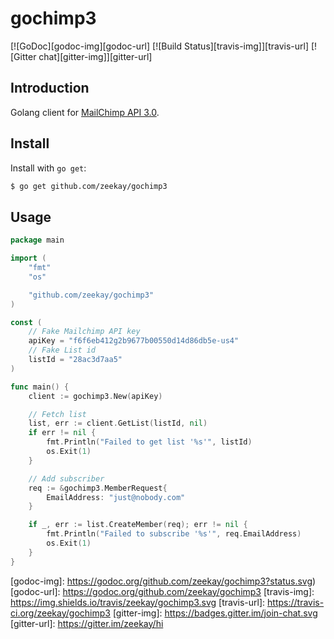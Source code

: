 # gochimp3
[![GoDoc][godoc-img][godoc-url] [![Build Status][travis-img]][travis-url] [![Gitter chat][gitter-img]][gitter-url]

## Introduction
Golang client for [MailChimp API 3.0](http://developer.mailchimp.com/documentation/mailchimp/).

## Install
Install with `go get`:

```bash
$ go get github.com/zeekay/gochimp3
```

## Usage
```go
package main

import (
    "fmt"
    "os"

    "github.com/zeekay/gochimp3"
)

const (
    // Fake Mailchimp API key
    apiKey = "f6f6eb412g2b9677b00550d14d86db5e-us4"
    // Fake List id
    listId = "28ac3d7aa5"
)

func main() {
    client := gochimp3.New(apiKey)

    // Fetch list
	list, err := client.GetList(listId, nil)
	if err != nil {
		fmt.Println("Failed to get list '%s'", listId)
		os.Exit(1)
	}

    // Add subscriber
    req := &gochimp3.MemberRequest{
        EmailAddress: "just@nobody.com"
    }

	if _, err := list.CreateMember(req); err != nil {
		fmt.Println("Failed to subscribe '%s'", req.EmailAddress)
		os.Exit(1)
	}
}
```

[godoc-img]:      https://godoc.org/github.com/zeekay/gochimp3?status.svg)
[godoc-url]:      https://godoc.org/github.com/zeekay/gochimp3
[travis-img]:     https://img.shields.io/travis/zeekay/gochimp3.svg
[travis-url]:     https://travis-ci.org/zeekay/gochimp3
[gitter-img]:     https://badges.gitter.im/join-chat.svg
[gitter-url]:     https://gitter.im/zeekay/hi

<!-- not used -->
[coveralls-img]:    https://coveralls.io/repos/zeekay/gochimp3/badge.svg?branch=master&service=github
[coveralls-url]:    https://coveralls.io/github/zeekay/gochimp3?branch=master
